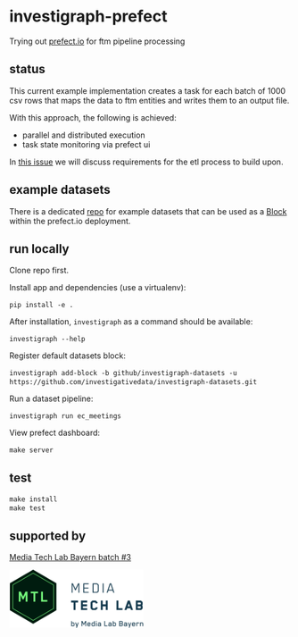 # investigraph-prefect

Trying out [prefect.io](https://www.prefect.io/) for ftm pipeline processing

## status

This current example implementation creates a task for each batch of 1000 csv rows that maps the data to ftm entities and writes them to an output file.

With this approach, the following is achieved:
- parallel and distributed execution
- task state monitoring via prefect ui

In [this issue](https://github.com/investigativedata/investigraph-prefect/issues/1) we will discuss requirements for the etl process to build upon.

## example datasets

There is a dedicated [repo](https://github.com/investigativedata/investigraph-datasets) for example datasets that can be used as a [Block](https://docs.prefect.io/2.10.11/concepts/blocks/) within the prefect.io deployment.

## run locally

Clone repo first.

Install app and dependencies (use a virtualenv):

    pip install -e .

After installation, `investigraph` as a command should be available:

    investigraph --help

Register default datasets block:

    investigraph add-block -b github/investigraph-datasets -u https://github.com/investigativedata/investigraph-datasets.git

Run a dataset pipeline:

    investigraph run ec_meetings

View prefect dashboard:

    make server

## test

    make install
    make test

## supported by

[Media Tech Lab Bayern batch #3](https://github.com/media-tech-lab)

<a href="https://www.media-lab.de/en/programs/media-tech-lab">
    <img src="https://raw.githubusercontent.com/media-tech-lab/.github/main/assets/mtl-powered-by.png" width="240" title="Media Tech Lab powered by logo">
</a>
